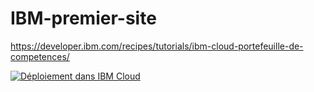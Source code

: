 # IBM-premier-site
https://developer.ibm.com/recipes/tutorials/ibm-cloud-portefeuille-de-competences/  

[![Déploiement dans IBM Cloud](https://cloud.ibm.com/devops/setup/deploy/button.png)](https://cloud.ibm.com/devops/setup/deploy?repository=https://github.com/cherryclass/IBM-premier-site&branch=master)
